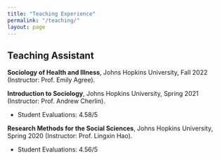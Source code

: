 ```yaml
---
title: "Teaching Experience"
permalink: "/teaching/"
layout: page
---
```


## Teaching Assistant

**Sociology of Health and Illness**, Johns Hopkins University, Fall 2022 (Instructor: Prof. Emily Agree). 


**Introduction to Sociology**, Johns Hopkins University, Spring 2021 (Instructor: Prof. Andrew Cherlin). 
- Student Evaluations: 4.58/5 

**Research Methods for the Social Sciences**, Johns Hopkins University, Spring 2020 (Instructor: Prof. Lingxin Hao).
- Student Evaluations: 4.56/5 
